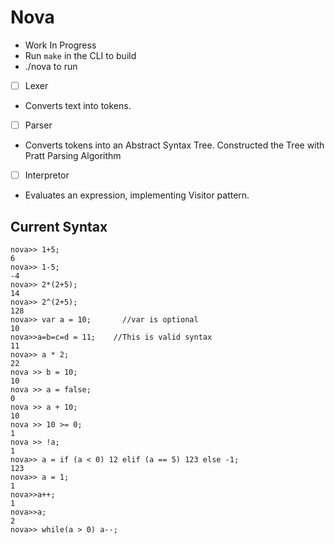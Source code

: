 # Nova

- Work In Progress
- Run `make` in the CLI to build
- ./nova to run

- [ ] Lexer
- Converts text into tokens.
- [ ] Parser
- Converts tokens into an Abstract Syntax Tree. Constructed the Tree with Pratt Parsing Algorithm
- [ ] Interpretor
- Evaluates an expression, implementing Visitor pattern.

## Current Syntax
```
nova>> 1+5;
6
nova>> 1-5;
-4
nova>> 2*(2+5);
14
nova>> 2^(2+5);
128
nova>> var a = 10;       //var is optional
10
nova>>a=b=c=d = 11;    //This is valid syntax
11
nova>> a * 2;
22
nova >> b = 10;
10
nova >> a = false;
0
nova >> a + 10;
10
nova >> 10 >= 0;
1
nova >> !a;
1
nova>> a = if (a < 0) 12 elif (a == 5) 123 else -1;
123
nova>> a = 1;
1
nova>>a++;
1
nova>>a;
2
nova>> while(a > 0) a--;
```
